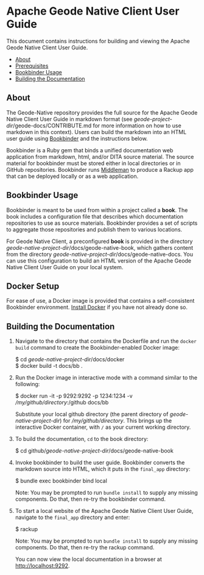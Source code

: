 # Apache Geode Native Client User Guide

This document contains instructions for building and viewing the Apache Geode Native Client User Guide.

- [About](#about)
- [Prerequisites](#prerequisites)
- [Bookbinder Usage](#bookbinder-usage)
- [Building the Documentation](#building-the-documentation)

## About

The Geode-Native repository provides the full source for the Apache Geode Native Client User Guide in markdown format (see _geode-project-dir_/geode-docs/CONTRIBUTE.md for more information on how to use markdown in this context). Users can build the markdown into an HTML user guide using [Bookbinder](https://github.com/pivotal-cf/bookbinder) and the instructions below.

Bookbinder is a Ruby gem that binds  a unified documentation web application from markdown, html, and/or DITA source material. The source material for bookbinder must be stored either in local directories or in GitHub repositories. Bookbinder runs [Middleman](http://middlemanapp.com/) to produce a Rackup app that can be deployed locally or as a web application.

## Bookbinder Usage

Bookbinder is meant to be used from within a project called a **book**. The book includes a configuration file that describes which documentation repositories to use as source materials. Bookbinder provides a set of scripts to aggregate those repositories and publish them to various locations.

For Geode Native Client, a preconfigured **book** is provided in the directory _geode-native-project-dir_/docs/geode-native-book, which gathers content from the directory _geode-native-project-dir_/docs/geode-native-docs. You can use this configuration to build an HTML version of the Apache Geode Native Client User Guide on your local system.

## Docker Setup

For ease of use, a Docker image is provided that contains a self-consistent Bookbinder environment. [Install Docker](https://docs.docker.com/install/) if you have not already done so.

## Building the Documentation

1. Navigate to the directory that contains the Dockerfile and run the `docker build` command to create the Bookbinder-enabled Docker image:

    $ cd _geode-native-project-dir_/docs/docker  
    $ docker build -t docs/bb .
    
1. Run the Docker image in interactive mode with a command similar to the following:

    $ docker run -it -p 9292:9292 -p 1234:1234 -v _/my/github/directory_:/github docs/bb

    Substitute your local github directory (the parent directory of _geode-native-project-dir_) for _/my/github/directory_. This brings up the interactive Docker container, with `/` as your current working directory.

1. To build the documentation, `cd` to the book directory:

    $ cd github/_geode-native-project-dir_/docs/geode-native-book

1. Invoke bookbinder to build the user guide. Bookbinder converts the markdown source into HTML, which it puts in the `final_app` directory:


    $ bundle exec bookbinder bind local

    Note: You may be prompted to run `bundle install` to supply any missing components. Do that, then re-try the bookbinder command.

1. To start a local website of the Apache Geode Native Client User Guide, navigate to the `final_app` directory and enter:


    $ rackup

    Note: You may be prompted to run `bundle install` to supply any missing components. Do that, then re-try the rackup command.

   You can now view the local documentation in a browser at <http://localhost:9292>. 

